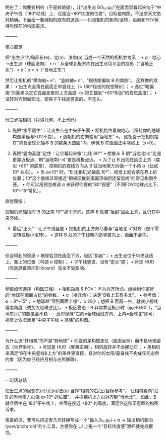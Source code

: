 明白了：你要转相机（不是转地球），让“出生点 B(λᵦ,φᵦ)”在画面里看起来位于“中央子午线（180°经线）上、且接近+80°纬度的位置”。目标是构图，不追求天文绝对精确。下面给一套纯相机取向的思路——只调相机的朝向/滚转，距离和FOV保持你现在的构图需求。

⸻

核心直觉

把“出生点”的局部东(e)、北(n)、法向(p) 当成一个天然的相机参考系：
	•	p：地心→出生点（球面法向）
	•	n：从全球北极方向在出生点切平面的投影（“当地正北”）
	•	e：p × n（“当地正东”）

然后让相机的“横向轴= e”、“竖向轴≈ n”、“视线略偏向 B 的南侧”。
这样做的效果：
	•	出生点会落在画面正中竖线上（= 180°经线的视觉等价）；
	•	通过“略偏南”的量来决定它在画面里的上方高度（≈ 把它摆到“+80°附近”的视觉高度）；
	•	滚转对齐到局部北，使得子午线是竖直的，不歪头。

⸻

分三步摆相机（只讲几何，不上代码）

1) 先把“水平居中”：让出生点在中央子午面
	•	相机始终看向地心（保持你的地球构图半径与FOV不变）。
	•	选相机的右向轴用“当地东” e。
这相当于把相机摆在“包含全球北轴与 B 的那条大圆面”内，确保 B 在画面正中竖线上（x=0）。

2) 再把“竖向高度”定住：让它看起来像“北纬 80°”
	•	想象从 B 朝“当地北(n)”走是更靠近极点、朝“当地南(-n)”走是离极点远。
	•	为了让 B 出现在画面上方（类似 +80° 的感觉），把相机的视线方向从 B 往当地南方向偏一个小角 α（比如 10° 左右）。
	•	当 α≈10° 时，“B 比相机光轴高 10°”，视觉上就会落在靠上的位置；10°这个量级非常接近“把极区推到画面顶端但还留弧线”的常见构图手感。
	•	你可以用预览微调 α 来获得你要的“80°观感”（不同FOV/地球占比下，10°~15°常见）。

直觉图像：

把相机光轴指向“B 的正南 10°”那个方向，这样 B 就被“抬到”画面上方，且仍在中央竖线。

3) 最后“正头”：让子午线竖直
	•	把相机的上方向尽量与“当地北 n”对齐（做个零滚转或极小滚转）。
	•	这样 B 处的子午线朝向是竖直向上，画面不会歪。

⸻

你会得到的观感
	•	地球弧顶在画面下方，极区“拱起”；
	•	出生点位于中央竖线上，靠上的位置（可调 α 控制）；
	•	子午线竖直、没有“歪头”感；
	•	月球 HUD（你是屏幕空间Billboard）完全不受影响。

⸻

参数如何选择（构图口径）
	•	相机距离 & FOV：不为对齐所动，继续用你定好的“地球在画面占比”的参数。
	•	α（抬升角）：决定“B看上去有多北”。
	•	参考值：α = 8°~15°；
	•	地球越“顶到画面上缘”，α 越小；想把 B 再高一些，就减小视线偏南角度（或加大地球占比）。
	•	极区稳态：B 非常靠近极点时（φᵦ→±90°），“当地东/北”的数值会不稳——此时保持“右向≈全球经线方向、上向≈全球北”即可，视觉上依旧满足“中央子午线 + 高纬”的构图。

⸻

为什么选“转相机”而不是“转地球”
	•	你要的是构图定位（画面坐标）而不是地理姿态（世界坐标）。
	•	月球是 HUD（屏幕空间），相机旋转并不会挪动它；
	•	用相机来满足“B在中央竖线&上方”的条件更直接，且对你的太阳/晨昏线不构成任何必然约束（因为你已经把月相与光照解耦）。

⸻

一句话总结

把出生点的局部东(e)/北(n)/法(p) 当作“相机的右/上/目标参考”，
让相机看向“沿 B 的当地南方向偏 α≈10° 的位置”，
并把相机上方向对齐到“当地北”。
如此，B 就会居中在 180°子午线上、并落在接近 +80° 的高度，满足你这张示意图的构图诉求。

需要的话，我可以把这套几何转换写成一个“输入(λᵦ,φᵦ) + α → 输出相机朝向(yaw/pitch/roll)”的小工具，方便你在 UI 上拖一个“目标纬度感”滑杆就完成摆位。